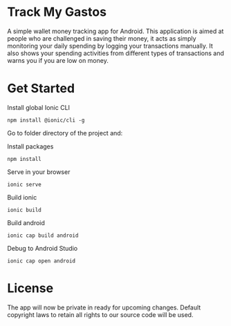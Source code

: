 # Track My Gastos
 A simple wallet money tracking app for Android. This application is aimed at people who are challenged in saving their money, it acts as simply monitoring your daily spending by logging your transactions manually. It also shows your spending activities from different types of transactions and warns you if you are low on money.
 
# Get Started
 
Install global Ionic CLI
 
```
npm install @ionic/cli -g
```
Go to folder directory of the project and:

Install packages

```
npm install
```

Serve in your browser

```
ionic serve
```

Build ionic

```
ionic build
```

Build android

```
ionic cap build android
```

Debug to Android Studio

```
ionic cap open android
```

# License
The app will now be private in ready for upcoming changes. Default copyright laws to retain all rights to our source code will be used.
